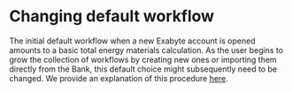 # Changing default workflow

The initial default workflow when a new Exabyte account is opened amounts to a basic total energy materials calculation. As the user begins to grow the collection of workflows by creating new ones or importing them directly from the Bank, this default choice might subsequently need to be changed. We provide an explanation of this procedure [here](/entities-general/actions/set-default.md).

